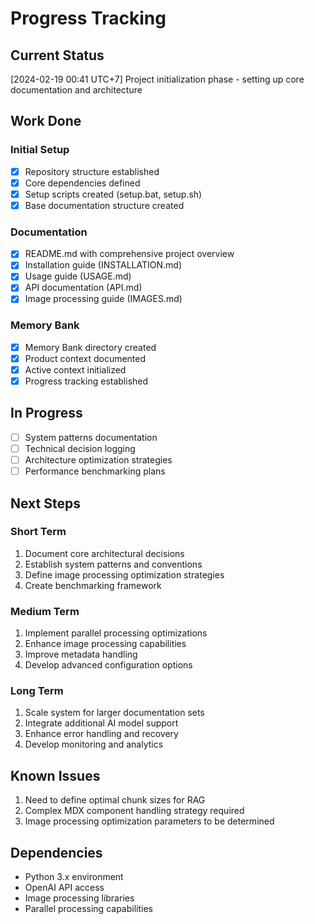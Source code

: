 # Progress Tracking

## Current Status
[2024-02-19 00:41 UTC+7]
Project initialization phase - setting up core documentation and architecture

## Work Done
### Initial Setup
- [x] Repository structure established
- [x] Core dependencies defined
- [x] Setup scripts created (setup.bat, setup.sh)
- [x] Base documentation structure created

### Documentation
- [x] README.md with comprehensive project overview
- [x] Installation guide (INSTALLATION.md)
- [x] Usage guide (USAGE.md)
- [x] API documentation (API.md)
- [x] Image processing guide (IMAGES.md)

### Memory Bank
- [x] Memory Bank directory created
- [x] Product context documented
- [x] Active context initialized
- [x] Progress tracking established

## In Progress
- [ ] System patterns documentation
- [ ] Technical decision logging
- [ ] Architecture optimization strategies
- [ ] Performance benchmarking plans

## Next Steps
### Short Term
1. Document core architectural decisions
2. Establish system patterns and conventions
3. Define image processing optimization strategies
4. Create benchmarking framework

### Medium Term
1. Implement parallel processing optimizations
2. Enhance image processing capabilities
3. Improve metadata handling
4. Develop advanced configuration options

### Long Term
1. Scale system for larger documentation sets
2. Integrate additional AI model support
3. Enhance error handling and recovery
4. Develop monitoring and analytics

## Known Issues
1. Need to define optimal chunk sizes for RAG
2. Complex MDX component handling strategy required
3. Image processing optimization parameters to be determined

## Dependencies
- Python 3.x environment
- OpenAI API access
- Image processing libraries
- Parallel processing capabilities